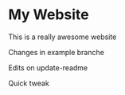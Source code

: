 # My Website

This is a really awesome website

Changes in example branche

Edits on update-readme

Quick tweak
